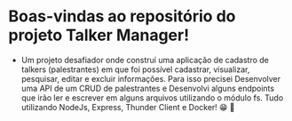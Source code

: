 # Boas-vindas ao repositório do projeto Talker Manager!

- Um projeto desafiador onde construí uma aplicação de cadastro de talkers (palestrantes) em que foi possível cadastrar, visualizar, pesquisar, editar e excluir informações. Para isso precisei Desenvolver uma API de um CRUD de palestrantes e Desenvolvi alguns endpoints que irão ler e escrever em alguns arquivos utilizando o módulo fs. Tudo utilizando NodeJs, Express, Thunder Client e Docker! 😁 🚀
